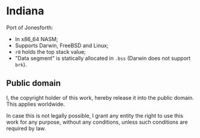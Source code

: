 # Indiana

Port of Jonesforth:

- In x86_64 NASM;
- Supports Darwin, FreeBSD and Linux;
- `r8` holds the top stack value;
- "Data segment" is statically allocated in `.bss` (Darwin does not support `brk`).

## Public domain

I, the copyright holder of this work, hereby release it into the public domain.
This applies worldwide.

In case this is not legally possible, I grant any entity the right to use this
work for any purpose, without any conditions, unless such conditions are
required by law.
